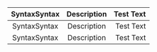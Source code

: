 | SyntaxSyntax       | Description        | Test Text          |
| :-----------------:| :-----------------:| ------------------:|
|    SyntaxSyntax    |     Description    |           Test Text|
|    SyntaxSyntax    |     Description    |           Test Text|

